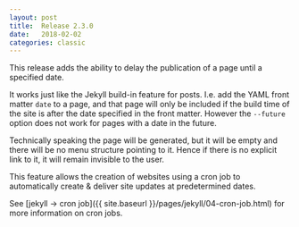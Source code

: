 ```yaml
---
layout: post
title:  Release 2.3.0
date:   2018-02-02
categories: classic
---
```

This release adds the ability to delay the publication of a page until a specified date.

It works just like the Jekyll build-in feature for posts. I.e. add the YAML front matter `date` to a page, and that page will only be included if the build time of the site is after the date specified in the front matter. However the `--future` option does not work for pages with a date in the future.

Technically speaking the page will be generated, but it will be empty and there will be no menu structure pointing to it. Hence if there is no explicit link to it, it will remain invisible to the user.

This feature allows the creation of websites using a cron job to automatically create & deliver site updates at predetermined dates.

See [jekyll -> cron job]({{ site.baseurl }}/pages/jekyll/04-cron-job.html) for more information on cron jobs.